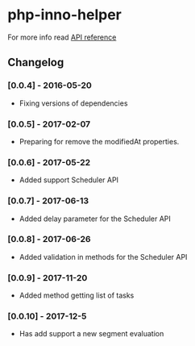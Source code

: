 # php-inno-helper

For more info read [API reference](http://public.innomdc.com/inno-helper/)

## Changelog

### [0.0.4] - 2016-05-20
- Fixing versions of dependencies

### [0.0.5] - 2017-02-07
- Preparing for remove the modifiedAt properties.

### [0.0.6] - 2017-05-22
- Added support Scheduler API

### [0.0.7] - 2017-06-13
- Added delay parameter for the Scheduler API

### [0.0.8] - 2017-06-26
- Added validation in methods for the Scheduler API

### [0.0.9] - 2017-11-20
- Added method getting list of tasks

### [0.0.10] - 2017-12-5
- Has add support a new segment evaluation
